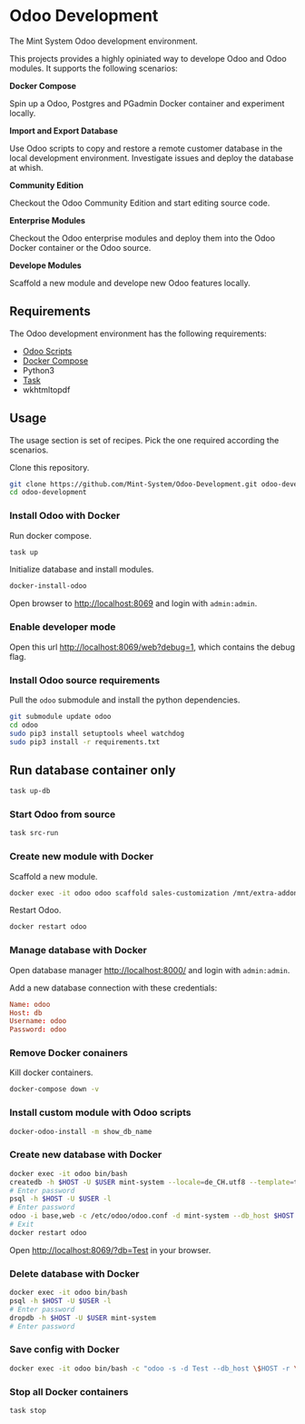 Odoo Development
================

The Mint System Odoo development environment.

This projects provides a highly opiniated way to develope Odoo and Odoo modules. It supports the following scenarios:

**Docker Compose**

Spin up a Odoo, Postgres and PGadmin Docker container and experiment locally.

**Import and Export Database**

Use Odoo scripts to copy and restore a remote customer database in the local development environment. Investigate issues and deploy the database at whish.

**Community Edition**

Checkout the Odoo Community Edition and start editing source code.

**Enterprise Modules**

Checkout the Odoo enterprise modules and deploy them into the Odoo Docker container or the Odoo source.

**Develope Modules**

Scaffold a new module and develope new Odoo features locally.

## Requirements

The Odoo development environment has the following requirements:

* [Odoo Scripts](https://github.com/Mint-System/Ansible-Playbooks/tree/master/roles/odoo-scripts/files)
* [Docker Compose](https://docs.docker.com/compose/)
* Python3
* [Task](https://taskfile.dev/)
* wkhtmltopdf

## Usage

The usage section is set of recipes. Pick the one required according the scenarios.

Clone this repository.

```bash
git clone https://github.com/Mint-System/Odoo-Development.git odoo-development
cd odoo-development
```

### Install Odoo with Docker

Run docker compose.

```bash
task up
```

Initialize database and install modules.

```bash
docker-install-odoo
```

Open browser to [http://localhost:8069](http://localhost:8069) and login with `admin:admin`.

### Enable developer mode

Open this url [http://localhost:8069/web?debug=1](http://localhost:8069/web?debug=1), which contains the debug flag.

### Install Odoo source requirements

Pull the `odoo` submodule and install the python dependencies.

```bash
git submodule update odoo 
cd odoo
sudo pip3 install setuptools wheel watchdog
sudo pip3 install -r requirements.txt
```

## Run database container only

```bash
task up-db
```

### Start Odoo from source

```bash
task src-run
```

### Create new module with Docker

Scaffold a new module.

```bash
docker exec -it odoo odoo scaffold sales-customization /mnt/extra-addons
```

Restart Odoo.

```bash
docker restart odoo
```

### Manage database with Docker

Open database manager [http://localhost:8000/](http://localhost:8000/) and login with `admin:admin`.

Add a new database connection with these credentials:

```conf
Name: odoo
Host: db
Username: odoo
Password: odoo
```

### Remove Docker conainers

Kill docker containers.

```bash
docker-compose down -v
```

### Install custom module with Odoo scripts

```bash
docker-odoo-install -m show_db_name
```

### Create new database with  Docker

```bash
docker exec -it odoo bin/bash
createdb -h $HOST -U $USER mint-system --locale=de_CH.utf8 --template=template0
# Enter password
psql -h $HOST -U $USER -l
# Enter password
odoo -i base,web -c /etc/odoo/odoo.conf -d mint-system --db_host $HOST -r $USER -w $PASSWORD --without-demo=all --stop-after-init
# Exit
docker restart odoo
```

Open [http://localhost:8069/?db=Test](http://localhost:8069/?db=Test) in your browser.

### Delete database with Docker

```bash
docker exec -it odoo bin/bash
psql -h $HOST -U $USER -l
# Enter password
dropdb -h $HOST -U $USER mint-system
# Enter password
```

### Save config with Docker

```bash
docker exec -it odoo bin/bash -c "odoo -s -d Test --db_host \$HOST -r \$USER -w \$PASSWORD"
```

### Stop all Docker containers

```
task stop
```
